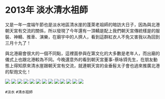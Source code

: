 # 2013年 淡水清水祖師

又是一年一度端午節也是淡水地區清水崖的蓬萊老祖師的暗訪大日子，因為與北港朝天宮有交流的關係，所以發現了今年還有一頂轎是配上我們朝天宮傳統樣是的服裝、神轎、推車、演樂，在廟宇中的人擠人，看到這群紅衣人不免又害我以為回到三月十九了！

與北港廟會很大的一個不同點，這裡面參與在第文化的大多數是老年人，而出廟的儀式上也跟北港較為不同。今晚還意外的看到朝天宮董事-蔡咏锝先生，在朋友動態上得知原來清水崖跟朝天宮有交流，就連朝天宮的金垂髫太子會也過來推廣北港的犁炮文化！

![](img/001.jpg)
![](img/002.jpg)
![](img/003.jpg)
![](img/004.jpg)
![](img/005.jpg)
![](img/006.jpg)
![](img/007.jpg)
![](img/008.jpg)
![](img/009.jpg)
![](img/010.jpg)
![](img/011.jpg)
![](img/012.jpg)
![](img/013.jpg)

`#淡水` `#清水祖師`